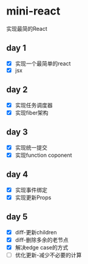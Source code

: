 # mini-react

实现最简的React

## day 1

- [x] 实现一个最简单的react
- [x] jsx

## day 2

- [x] 实现任务调度器
- [x] 实现fiber架构

## day 3

- [x] 实现统一提交
- [x] 实现function coponent

## day 4

- [x] 实现事件绑定
- [x] 实现更新Props

## day 5

- [x] diff-更新children
- [x] diff-删除多余的老节点
- [x] 解决edge case的方式
- [ ] 优化更新-减少不必要的计算
